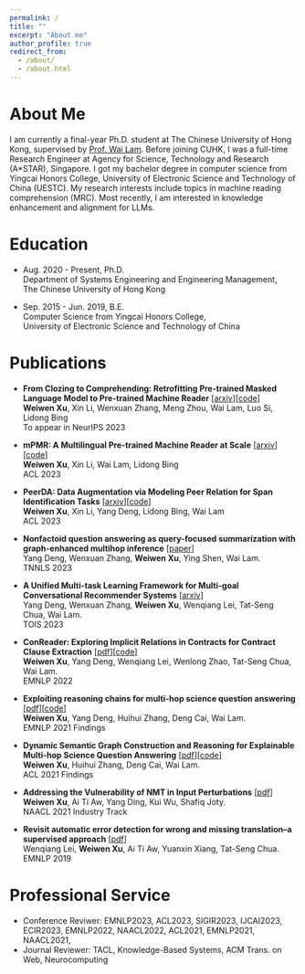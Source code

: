 ```yaml
---
permalink: /
title: ""
excerpt: "About me"
author_profile: true
redirect_from: 
  - /about/
  - /about.html
---
```


About Me
======
I am currently a final-year Ph.D. student at The Chinese University of Hong Kong, supervised by [Prof. Wai Lam](https://www1.se.cuhk.edu.hk/~textmine/). Before joining CUHK, I was a full-time Research Engineer at Agency for Science, Technology and Research (A*STAR), Singapore.
I got my bachelor degree in computer science from Yingcai Honors College, University of Electronic Science and Technology of China (UESTC). 
My research interests include topics in machine reading comprehension (MRC). Most recently, I am interested in knowledge enhancement and alignment for LLMs.

Education
======
* Aug. 2020 - Present, Ph.D. <br>
Department of Systems Engineering and Engineering Management, <br>
The Chinese University of Hong Kong <br>

* Sep. 2015 - Jun. 2019, B.E. <br>
Computer Science from Yingcai Honors College, <br>
University of Electronic Science and Technology of China <br>


Publications
======
* **From Clozing to Comprehending: Retrofitting Pre-trained Masked Language Model to Pre-trained Machine Reader** [[arxiv](https://arxiv.org/pdf/2212.04755.pdf)][[code](https://github.com/DAMO-NLP-SG/PMR)]<br>
**Weiwen Xu**, Xin Li, Wenxuan Zhang, Meng Zhou, Wai Lam, Luo Si, Lidong Bing <br>
To appear in NeurIPS 2023 <br>

* **mPMR: A Multilingual Pre-trained Machine Reader at Scale** [[arxiv](https://arxiv.org/pdf/2305.13645.pdf)][[code](https://github.com/DAMO-NLP-SG/PMR)]<br>
**Weiwen Xu**, Xin Li, Wai Lam, Lidong Bing <br>
ACL 2023 <br>

* **PeerDA: Data Augmentation via Modeling Peer Relation for Span Identification Tasks** [[arxiv](https://arxiv.org/pdf/2210.08855.pdf)][[code](https://github.com/DAMO-NLP-SG/PeerDA)]<br>
**Weiwen Xu**, Xin Li, Yang Deng, Lidong Bing, Wai Lam <br>
ACL 2023 <br>

* **Nonfactoid question answering as query-focused summarization with graph-enhanced multihop inference** [[paper](https://ieeexplore.ieee.org/abstract/document/10083216)]<br>
Yang Deng, Wenxuan Zhang, **Weiwen Xu**, Ying Shen, Wai Lam. <br>
TNNLS 2023 <br>

* **A Unified Multi-task Learning Framework for Multi-goal Conversational Recommender Systems** [[arxiv](https://arxiv.org/abs/2204.06923)]<br>
Yang Deng, Wenxuan Zhang, **Weiwen Xu**, Wenqiang Lei, Tat-Seng Chua, Wai Lam. <br>
TOIS 2023 <br>

* **ConReader: Exploring Implicit Relations in Contracts for Contract Clause Extraction** [[pdf](https://aclanthology.org/2022.emnlp-main.166.pdf)][[code](https://github.com/wwxu21/ConReader)]<br>
**Weiwen Xu**, Yang Deng, Wenqiang Lei, Wenlong Zhao, Tat-Seng Chua, Wai Lam. <br>
EMNLP 2022 <br>

* **Exploiting reasoning chains for multi-hop science question answering** [[pdf](https://aclanthology.org/2021.findings-emnlp.99.pdf)][[code](https://github.com/wwxu21/CGR)]<br>
**Weiwen Xu**, Yang Deng, Huihui Zhang, Deng Cai, Wai Lam. <br>
EMNLP 2021 Findings <br>

* **Dynamic Semantic Graph Construction and Reasoning for Explainable Multi-hop Science Question Answering** [[pdf](https://aclanthology.org/2021.findings-acl.90.pdf)][[code](https://github.com/wwxu21/AMR-SG)]<br>
**Weiwen Xu**, Huihui Zhang, Deng Cai, Wai Lam. <br>
ACL 2021 Findings <br>

* **Addressing the Vulnerability of NMT in Input Perturbations** [[pdf](https://aclanthology.org/2021.naacl-industry.11.pdf)]<br>
**Weiwen Xu**, Ai Ti Aw, Yang Ding, Kui Wu, Shafiq Joty. <br>
NAACL 2021 Industry Track <br>

* **Revisit automatic error detection for wrong and missing translation–a supervised approach** [[pdf](https://aclanthology.org/D19-1087.pdf)]<br>
Wenqiang Lei, **Weiwen Xu**, Ai Ti Aw, Yuanxin Xiang, Tat-Seng Chua. <br>
EMNLP 2019 <br>

Professional Service
======
* Conference Reviwer: EMNLP2023, ACL2023, SIGIR2023, IJCAI2023, ECIR2023, EMNLP2022, NAACL2022, ACL2021, EMNLP2021, NAACL2021,
* Journal Reviewer: TACL, Knowledge-Based Systems, ACM Trans. on Web, Neurocomputing
